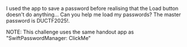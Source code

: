 I used the app to save a password before realising that the Load button doesn't do anything... Can you help me load my passwords? The master password is DUCTF2025!.

NOTE: This challenge uses the same handout app as "SwiftPasswordManager: ClickMe"
